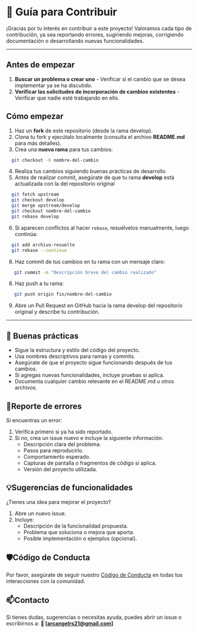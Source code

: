# 🤝 Guía para Contribuir

¡Gracias por tu interés en contribuir a este proyecto! Valoramos cada tipo de contribución, ya sea reportando errores, sugiriendo mejoras, corrigiendo documentación o desarrollando nuevas funcionalidades.

---

## Antes de empezar

1. **Buscar un problema o crear uno** - Verificar si el cambio que se desea implementar ya se ha discutido.
2. **Verificar las solicitudes de incorporación de cambios existentes** - Verificar que nadie esté trabajando en ello.
   
## Cómo empezar

1. Haz un **fork** de este repositorio (desde la rama develop).
2. Clona tu fork y ejecútalo localmente (consulta el archivo **README.md** para más detalles).
3. Crea una **nueva rama** para tus cambios:
 ```bash
   git checkout -b nombre-del-cambio
 ```
4. Realiza tus cambios siguiendo buenas prácticas de desarrollo.
5. Antes de realizar commit, asegúrate de que tu rama **develop** está actualizada con la del repositorio original
 ```bash
   git fetch upstream
   git checkout develop
   git merge upstream/develop
   git checkout nombre-del-cambio
   git rebase develop
 ```
6. Si aparecen conflictos al hacer ``` rebase ```, resuélvelos manualmente, luego continúa:
 ```bash
   git add archivo-resuelto
   git rebase --continue
 ```
8. Haz commit de tus cambios en tu rama con un mensaje claro:
```bash
   git commit -m "Descripción breve del cambio realizado"
```
8. Haz push a tu rama:
```bash
   git push origin fix/nombre-del-cambio
```
9. Abre un Pull Request en GitHub hacia la rama develop del repositorio original y describe tu contribución.

---
## 📝 Buenas prácticas
- Sigue la estructura y estilo del código del proyecto.
- Usa nombres descriptivos para ramas y commits.
- Asegúrate de que el proyecto sigue funcionando después de tus cambios.
- Si agregas nuevas funcionalidades, incluye pruebas si aplica.
- Documenta cualquier cambio relevante en el README.md u otros archivos.

## 🐞Reporte de errores
Si encuentras un error:
1. Verifica primero si ya ha sido reportado.
2. Si no, crea un issue nuevo e incluye la siguiente información:
   - Descripción clara del problema.
   - Pasos para reproducirlo.
   - Comportamiento esperado.
   - Capturas de pantalla o fragmentos de código si aplica.
   - Versión del proyecto utilizada.

## 💡Sugerencias de funcionalidades
¿Tienes una idea para mejorar el proyecto?
1. Abre un nuevo issue.
2. Incluye:
   - Descripción de la funcionalidad propuesta.
   - Problema que soluciona o mejora que aporta.
   - Posible implementación o ejemplos (opcional).

## 🛡️Código de Conducta
Por favor, asegúrate de seguir nuestro [Código de Conducta](https://github.com/SakNoelCode/Punto-de-Venta?tab=coc-ov-file "Código de Conducta") en todas tus interacciones con la comunidad.

## 📫Contacto
Si tienes dudas, sugerencias o necesitas ayuda, puedes abrir un issue o escribirnos a: **📧 [arcangelrs21@gmail.com]**
